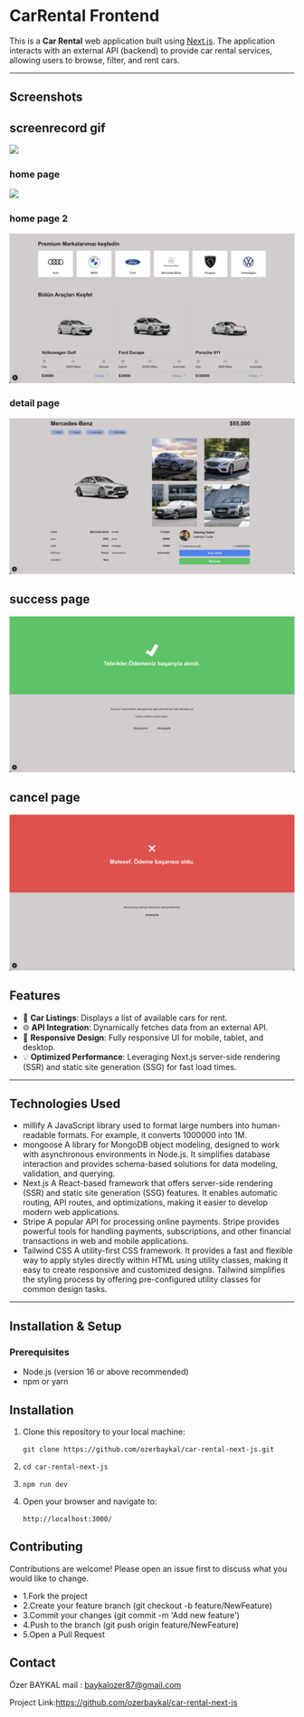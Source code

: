 # CarRental Frontend

This is a **Car Rental** web application built using [Next.js](https://nextjs.org/). The application interacts with an external API (backend) to provide car rental services, allowing users to browse, filter, and rent cars.

---

## Screenshots

## screenrecord gif

![](./public/images/recordcar.gif)

### home page

![](./public/images/homepage.png)

### home page 2

![](./public/images/homepage-2.png)

### detail page

![](./public/images/detailpage.png)

## success page

![](./public/images/successpage.png)

## cancel page

![](./public/images/cancelpage.png)

## Features

- 🚗 **Car Listings**: Displays a list of available cars for rent.
- 🌐 **API Integration**: Dynamically fetches data from an external API.
- 🎨 **Responsive Design**: Fully responsive UI for mobile, tablet, and desktop.
- 💡 **Optimized Performance**: Leveraging Next.js server-side rendering (SSR) and static site generation (SSG) for fast load times.

---

## Technologies Used

- millify
  A JavaScript library used to format large numbers into human-readable formats.
  For example, it converts 1000000 into 1M.
- mongoose
  A library for MongoDB object modeling, designed to work with asynchronous environments in Node.js.
  It simplifies database interaction and provides schema-based solutions for data modeling, validation, and querying.
- Next.js
  A React-based framework that offers server-side rendering (SSR) and static site generation (SSG) features.
  It enables automatic routing, API routes, and optimizations, making it easier to develop modern web applications.
- Stripe
  A popular API for processing online payments.
  Stripe provides powerful tools for handling payments, subscriptions, and other financial transactions in web and mobile applications.
- Tailwind CSS
  A utility-first CSS framework.
  It provides a fast and flexible way to apply styles directly within HTML using utility classes, making it easy to create responsive and customized designs.
  Tailwind simplifies the styling process by offering pre-configured utility classes for common design tasks.

---

## Installation & Setup

### Prerequisites

- Node.js (version 16 or above recommended)
- npm or yarn

## Installation

1. Clone this repository to your local machine:
   ```
   git clone https://github.com/ozerbaykal/car-rental-next-js.git
   ```
2. ```
   cd car-rental-next-js
   ```
3. ```
   npm run dev
   ```
4. Open your browser and navigate to:
   ```
   http://localhost:3000/
   ```

## Contributing

Contributions are welcome! Please open an issue first to discuss what you would like to change.

- 1.Fork the project
- 2.Create your feature branch (git checkout -b feature/NewFeature)
- 3.Commit your changes (git commit -m 'Add new feature')
- 4.Push to the branch (git push origin feature/NewFeature)
- 5.Open a Pull Request

<h2>Contact</h2>

Özer BAYKAL mail : baykalozer87@gmail.com

Project Link:https://github.com/ozerbaykal/car-rental-next-js
